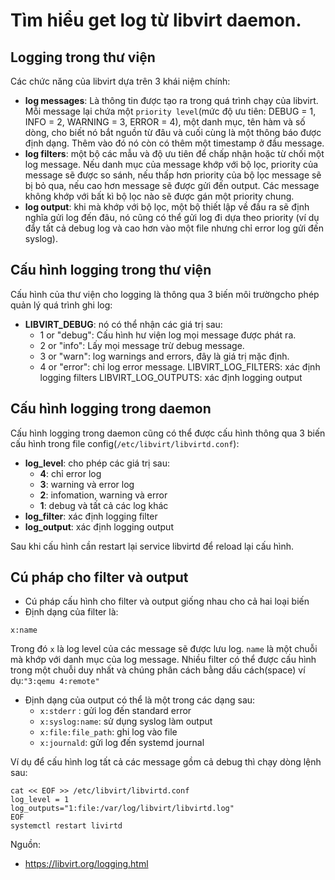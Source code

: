 # Tìm hiểu get log từ libvirt daemon.

## Logging trong thư viện
Các chức năng của libvirt dựa trên 3 khái niệm chính:
- **log messages**: Là thông tin được tạo ra trong quá trình chạy của libvirt. Mỗi message lại chứa một `priority level`(mức độ ưu tiên: DEBUG = 1, INFO = 2, WARNING = 3, ERROR = 4), một danh mục, tên hàm và số dòng, cho biết nó bắt nguồn từ đâu và cuối cùng là một thông báo được định dạng. Thêm vào đó nó còn có thêm một timestamp ở đầu message.
- **log filters**: một bộ các mẫu và độ ưu tiên để chấp nhận hoặc từ chối một log message. Nếu danh mục của message khớp với bộ lọc, priority của message sẽ được so sánh, nếu thấp hơn priority của bộ lọc message sẽ bị bỏ qua, nếu cao hơn message sẽ được gửi đến output. Các message không khớp với bất kì bộ lọc nào sẽ được gán một priority chung.
- **log output**: khi mà khớp với bộ lọc, một bộ thiết lập về đầu ra sẽ định nghĩa gửi log đến đâu, nó cũng có thể gửi log đi dựa theo priority (ví dụ đẩy tất cả debug log và cao hơn vào một file nhưng chỉ error log gửi đến syslog).

## Cấu hình logging trong thư viện
Cấu hình của thư viện cho logging là thông qua 3 biến môi trườngcho phép quản lý quá trình ghi log:

- **LIBVIRT_DEBUG**: nó có thể nhận các giá trị sau:
    - 1 or "debug": Cấu hình hư viện log mọi message được phát ra.
    - 2 or "info": Lấy mọi message trừ debug message.
    - 3 or "warn": log warnings and errors, đây là giá trị mặc định.
    - 4 or "error": chỉ log error message.
LIBVIRT_LOG_FILTERS: xác định logging filters
LIBVIRT_LOG_OUTPUTS: xác định logging output

## Cấu hình logging trong daemon
Cấu hình logging trong daemon cũng có thể được cấu hình thông qua 3 biến cấu hình trong file config(`/etc/libvirt/libvirtd.conf`):
- **log_level**: cho phép các giá trị sau:
    - **4**: chỉ error log
    - **3**: warning và error log
    - **2**: infomation, warning và error
    - **1**: debug và tất cả các log khác
- **log_filter**: xác định logging filter
- **log_output**: xác định logging output 

Sau khi cấu hình cần restart lại service libvirtd để reload lại cấu hình.

## Cú pháp cho filter và output
- Cú pháp cấu hình cho filter và output giống nhau cho cả hai loại biến
- Định dạng của filter là:
```
x:name
```
Trong đó `x` là log level của các message sẽ được lưu log. `name` là một chuỗi mà khớp với danh mục của log message.
Nhiều filter có thể được cấu hình trong một chuỗi duy nhất và chúng phân cách bằng dấu cách(space) ví dụ:`"3:qemu 4:remote"`

- Định dạng của output có thể là một trong các dạng sau:
    - `x:stderr` : gửi log đến standard error
    - `x:syslog:name`: sử dụng syslog làm output 
    - `x:file:file_path`: ghi log vào file
    - `x:journald`: gửi log đến systemd journal


Ví dụ để cấu hình log tất cả các message gồm cả debug thì chạy dòng lệnh sau:
```
cat << EOF >> /etc/libvirt/libvirtd.conf
log_level = 1
log_outputs="1:file:/var/log/libvirt/libvirtd.log"
EOF
systemctl restart livirtd
```

Nguồn: 
- https://libvirt.org/logging.html
